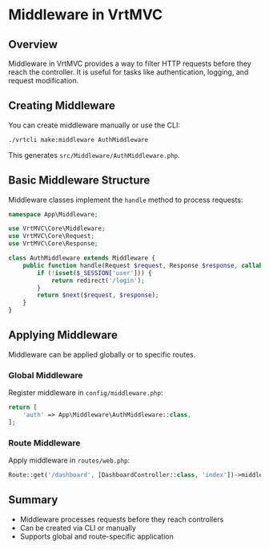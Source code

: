 # Middleware in VrtMVC

## Overview
Middleware in VrtMVC provides a way to filter HTTP requests before they reach the controller. It is useful for tasks like authentication, logging, and request modification.

## Creating Middleware
You can create middleware manually or use the CLI:
```bash
./vrtcli make:middleware AuthMiddleware
```
This generates `src/Middleware/AuthMiddleware.php`.

## Basic Middleware Structure
Middleware classes implement the `handle` method to process requests:
```php
namespace App\Middleware;

use VrtMVC\Core\Middleware;
use VrtMVC\Core\Request;
use VrtMVC\Core\Response;

class AuthMiddleware extends Middleware {
    public function handle(Request $request, Response $response, callable $next) {
        if (!isset($_SESSION['user'])) {
            return redirect('/login');
        }
        return $next($request, $response);
    }
}
```

## Applying Middleware
Middleware can be applied globally or to specific routes.

### Global Middleware
Register middleware in `config/middleware.php`:
```php
return [
    'auth' => App\Middleware\AuthMiddleware::class,
];
```

### Route Middleware
Apply middleware in `routes/web.php`:
```php
Route::get('/dashboard', [DashboardController::class, 'index'])->middleware('auth');
```

## Summary
- Middleware processes requests before they reach controllers
- Can be created via CLI or manually
- Supports global and route-specific application

